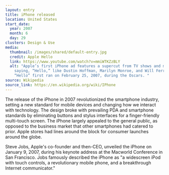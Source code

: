 ```yaml
---
layout: entry
title: iPhone released
location: United States
start_date:
  year: 2007
  month: 6
  day: 29
clusters: Design & Use
media:
  thumbnail: /images/shared/default-entry.jpg
  credit: Apple Hello
  link: https://www.youtube.com/watch?v=mmiWTKZzBLY
  alt: "Apple’s first iPhone ad features a supercut from TV shows and movies
    saying, “Hello,” like Dustin Hoffman, Marilyn Monroe, and Will Ferrell.
    “Hello” first ran on February 25, 2007, during the Oscars. "
source: Wikipedia
source_link: https://en.wikipedia.org/wiki/IPhone
---
```

The release of the iPhone in 2007 revolutionized the smartphone industry, setting a new standard for mobile devices and changing how we interact with technology. The design broke with prevailing PDA and smartphone standards by eliminating buttons and stylus interfaces for a finger-friendly multi-touch screen. The iPhone largely appealed to the general public, as opposed to the business market that other smartphones had catered to prior. Apple stores had lines around the block for consumer launches around the globe.

Steve Jobs, Apple's co-founder and then-CEO, unveiled the iPhone on January 9, 2007, during his keynote address at the Macworld Conference in San Francisco. Jobs famously described the iPhone as "a widescreen iPod with touch controls, a revolutionary mobile phone, and a breakthrough Internet communicator."